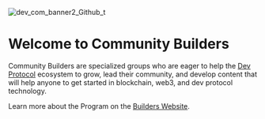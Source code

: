 ![dev_com_banner2_Github_t](https://user-images.githubusercontent.com/73097560/146669961-cf553ecb-a0e5-46db-bdc6-3f483d9ccd24.png)

# Welcome to Community Builders
Community Builders are specialized groups who are eager to help the [Dev Protocol](https://devprotocol.xyz/) ecosystem to grow, lead their community, and develop content that will help anyone to get started in blockchain, web3, and dev protocol technology.

Learn more about the Program on the [Builders Website](https://builders.devprotocol.xyz/).
